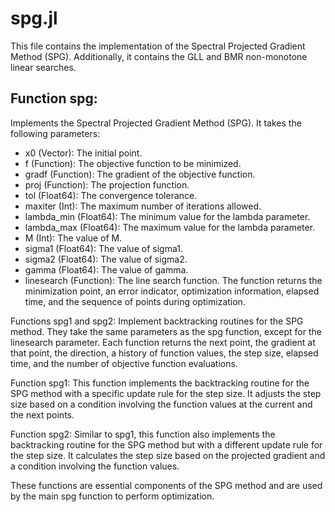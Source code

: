# spg.jl 

This file contains the implementation of the Spectral Projected Gradient Method (SPG). Additionally, it contains the GLL and BMR non-monotone linear searches.

## Function spg:
Implements the Spectral Projected Gradient Method (SPG). It takes the following parameters:

- x0 (Vector): The initial point.
- f (Function): The objective function to be minimized.
- gradf (Function): The gradient of the objective function.
- proj (Function): The projection function.
- tol (Float64): The convergence tolerance.
- maxiter (Int): The maximum number of iterations allowed.
- lambda_min (Float64): The minimum value for the lambda parameter.
- lambda_max (Float64): The maximum value for the lambda parameter.
- M (Int): The value of M.
- sigma1 (Float64): The value of sigma1.
- sigma2 (Float64): The value of sigma2.
- gamma (Float64): The value of gamma.
- linesearch (Function): The line search function.
The function returns the minimization point, an error indicator, optimization information, elapsed time, and the sequence of points during optimization.

Functions spg1 and spg2:
Implement backtracking routines for the SPG method. They take the same parameters as the spg function, except for the linesearch parameter. Each function returns the next point, the gradient at that point, the direction, a history of function values, the step size, elapsed time, and the number of objective function evaluations.

Function spg1:
This function implements the backtracking routine for the SPG method with a specific update rule for the step size. It adjusts the step size based on a condition involving the function values at the current and the next points.

Function spg2:
Similar to spg1, this function also implements the backtracking routine for the SPG method but with a different update rule for the step size. It calculates the step size based on the projected gradient and a condition involving the function values.

These functions are essential components of the SPG method and are used by the main spg function to perform optimization.

